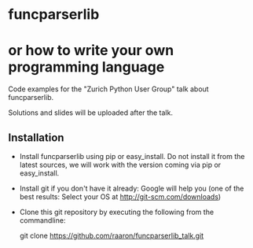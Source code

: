 funcparserlib
=============
or how to write your own programming language
=============================================

Code examples for the "Zurich Python User Group" talk about funcparserlib.

Solutions and slides will be uploaded after the talk.

Installation
------------
- Install funcparserlib using pip or easy_install.
  Do not install it from the latest sources, we will work with the version coming via pip or easy_install.
- Install git if you don't have it already:
  Google will help you (one of the best results: Select your OS at http://git-scm.com/downloads)
- Clone this git repository by executing the following from the commandline:

  git clone https://github.com/raaron/funcparserlib_talk.git

